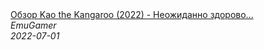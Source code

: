 <!--2024-07-06 00:15:44-->
<div class="yb">
  <a class="nodecor" href="/index.html?mir_videoigr/obzor_kao_the_kangaroo_2022_-_neojidanno_zdorovo">
    <img class="preview" data-videoid="aeDAuCfsPOA" src="https://i.ytimg.com/vi/aeDAuCfsPOA/hqdefault.jpg" align="middle" alt="">
  </a>
  <div class="inlbl text">
    <a class="nodecor" href="/index.html?mir_videoigr/obzor_kao_the_kangaroo_2022_-_neojidanno_zdorovo">Обзор Kao the Kangaroo (2022) - Неожиданно здорово...</a><br>
    <i class="smaller2">EmuGamer</i><br>
    <i class="smaller3">2022-07-01</i>
  </div>
</div>
